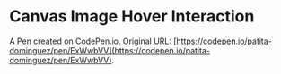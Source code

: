 # Canvas Image Hover Interaction

A Pen created on CodePen.io. Original URL: [https://codepen.io/patita-dominguez/pen/ExWwbVV](https://codepen.io/patita-dominguez/pen/ExWwbVV).


